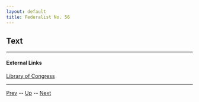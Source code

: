 ```yaml
---
layout: default
title: Federalist No. 56
---
```


## Text

---
#### External Links
[Library of Congress]()

---

[Prev](55.md) -- [Up](README.md) -- [Next](57.md)
